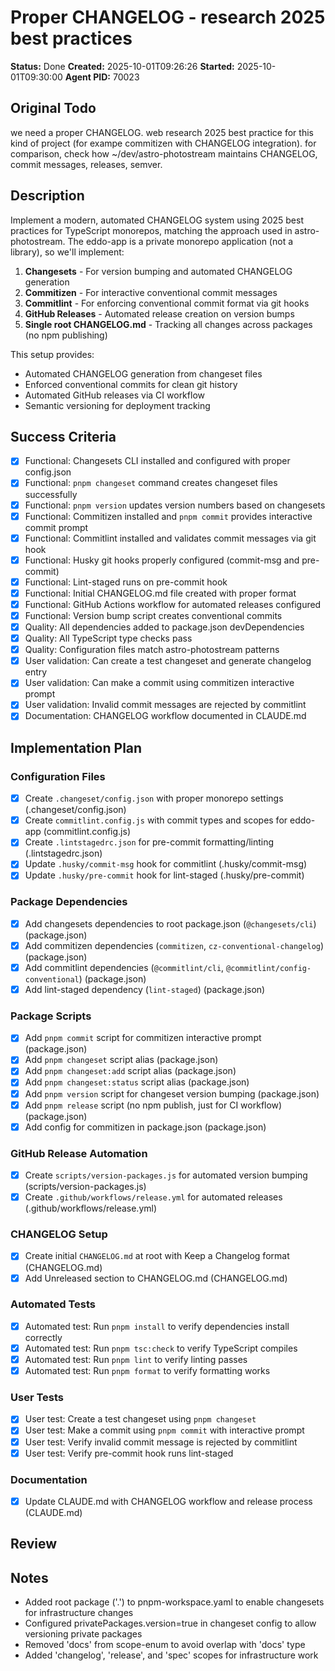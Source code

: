 # Proper CHANGELOG - research 2025 best practices

**Status:** Done
**Created:** 2025-10-01T09:26:26
**Started:** 2025-10-01T09:30:00
**Agent PID:** 70023

## Original Todo

we need a proper CHANGELOG. web research 2025 best practice for this kind of project (for exampe commitizen with CHANGELOG integration). for comparison, check how ~/dev/astro-photostream maintains CHANGELOG, commit messages, releases, semver.

## Description

Implement a modern, automated CHANGELOG system using 2025 best practices for TypeScript monorepos, matching the approach used in astro-photostream. The eddo-app is a private monorepo application (not a library), so we'll implement:

1. **Changesets** - For version bumping and automated CHANGELOG generation
2. **Commitizen** - For interactive conventional commit messages
3. **Commitlint** - For enforcing conventional commit format via git hooks
4. **GitHub Releases** - Automated release creation on version bumps
5. **Single root CHANGELOG.md** - Tracking all changes across packages (no npm publishing)

This setup provides:

- Automated CHANGELOG generation from changeset files
- Enforced conventional commits for clean git history
- Automated GitHub releases via CI workflow
- Semantic versioning for deployment tracking

## Success Criteria

- [x] Functional: Changesets CLI installed and configured with proper config.json
- [x] Functional: `pnpm changeset` command creates changeset files successfully
- [x] Functional: `pnpm version` updates version numbers based on changesets
- [x] Functional: Commitizen installed and `pnpm commit` provides interactive commit prompt
- [x] Functional: Commitlint installed and validates commit messages via git hook
- [x] Functional: Husky git hooks properly configured (commit-msg and pre-commit)
- [x] Functional: Lint-staged runs on pre-commit hook
- [x] Functional: Initial CHANGELOG.md file created with proper format
- [x] Functional: GitHub Actions workflow for automated releases configured
- [x] Functional: Version bump script creates conventional commits
- [x] Quality: All dependencies added to package.json devDependencies
- [x] Quality: All TypeScript type checks pass
- [x] Quality: Configuration files match astro-photostream patterns
- [x] User validation: Can create a test changeset and generate changelog entry
- [x] User validation: Can make a commit using commitizen interactive prompt
- [x] User validation: Invalid commit messages are rejected by commitlint
- [x] Documentation: CHANGELOG workflow documented in CLAUDE.md

## Implementation Plan

### Configuration Files

- [x] Create `.changeset/config.json` with proper monorepo settings (.changeset/config.json)
- [x] Create `commitlint.config.js` with commit types and scopes for eddo-app (commitlint.config.js)
- [x] Create `.lintstagedrc.json` for pre-commit formatting/linting (.lintstagedrc.json)
- [x] Update `.husky/commit-msg` hook for commitlint (.husky/commit-msg)
- [x] Update `.husky/pre-commit` hook for lint-staged (.husky/pre-commit)

### Package Dependencies

- [x] Add changesets dependencies to root package.json (`@changesets/cli`) (package.json)
- [x] Add commitizen dependencies (`commitizen`, `cz-conventional-changelog`) (package.json)
- [x] Add commitlint dependencies (`@commitlint/cli`, `@commitlint/config-conventional`) (package.json)
- [x] Add lint-staged dependency (`lint-staged`) (package.json)

### Package Scripts

- [x] Add `pnpm commit` script for commitizen interactive prompt (package.json)
- [x] Add `pnpm changeset` script alias (package.json)
- [x] Add `pnpm changeset:add` script alias (package.json)
- [x] Add `pnpm changeset:status` script alias (package.json)
- [x] Add `pnpm version` script for changeset version bumping (package.json)
- [x] Add `pnpm release` script (no npm publish, just for CI workflow) (package.json)
- [x] Add config for commitizen in package.json (package.json)

### GitHub Release Automation

- [x] Create `scripts/version-packages.js` for automated version bumping (scripts/version-packages.js)
- [x] Create `.github/workflows/release.yml` for automated releases (.github/workflows/release.yml)

### CHANGELOG Setup

- [x] Create initial `CHANGELOG.md` at root with Keep a Changelog format (CHANGELOG.md)
- [x] Add Unreleased section to CHANGELOG.md (CHANGELOG.md)

### Automated Tests

- [x] Automated test: Run `pnpm install` to verify dependencies install correctly
- [x] Automated test: Run `pnpm tsc:check` to verify TypeScript compiles
- [x] Automated test: Run `pnpm lint` to verify linting passes
- [x] Automated test: Run `pnpm format` to verify formatting works

### User Tests

- [x] User test: Create a test changeset using `pnpm changeset`
- [x] User test: Make a commit using `pnpm commit` with interactive prompt
- [x] User test: Verify invalid commit message is rejected by commitlint
- [x] User test: Verify pre-commit hook runs lint-staged

### Documentation

- [x] Update CLAUDE.md with CHANGELOG workflow and release process (CLAUDE.md)

## Review

## Notes

- Added root package ('.') to pnpm-workspace.yaml to enable changesets for infrastructure changes
- Configured privatePackages.version=true in changeset config to allow versioning private packages
- Removed 'docs' from scope-enum to avoid overlap with 'docs' type
- Added 'changelog', 'release', and 'spec' scopes for infrastructure work
